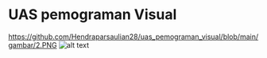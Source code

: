 # UAS pemograman Visual

https://github.com/Hendraparsaulian28/uas_pemograman_visual/blob/main/gambar/2.PNG
![alt text](/latihanpbo/gambar/1.PNG)
